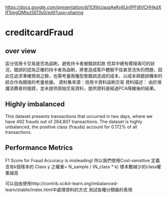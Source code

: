 https://docs.google.com/presentation/d/1OfjhUqugAeKv6Un1PFt8VCHHkdXIF5mgDMtxz5Ef3s0/edit?usp=sharing
# creditcardFraud
## over view
區分信用卡交易是否為盜刷，避免持卡者被錯誤扣款 但其中總有模稜兩可的狀況，錯誤的認為正確的持卡者為盜刷，將會造成客戶體驗不佳甚至流失的問題，因此在追求準確預測之餘，也需考量兩種型態錯誤造成的成本，以成本與錯誤機率的綜合作為閥值的考量依據。 
資料集來源：信用卡資料盜刷交易
資料描述：
由於保護消費者的個資，並未提供原始交易資料，提供資料是經過PCA降維後的結果。
## Highly imbalanced
This dataset presents transactions that occurred in two days, where we have 492 frauds out of 284,807 transactions. The dataset is highly unbalanced, the positive class (frauds) account for 0.172% of all transactions. 
## Performance Metrics  
F1 Score for Fraud Accuracy is misleading!
所以我們使用Cost-sensitive
定義含有k個樣本的
Class y 之權重= N_sample / (N_class * k)
樣本數越少的class權重越高

可以自由使用http://contrib.scikit-learn.org/imbalanced-learn/stable/index.html中處理資料的方式
測試各種分類器的表現

